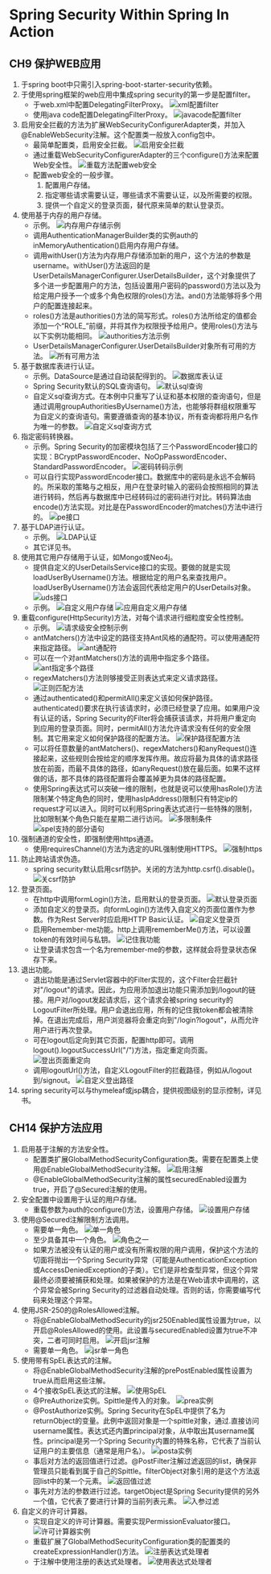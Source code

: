 # Spring Security Within Spring In Action

## CH9 保护WEB应用

1. 于spring boot中只需引入spring-boot-starter-security依赖。
2. 于使用spring框架的web应用中集成spring security的第一步是配置filter。
    - 于web.xml中配置DelegatingFilterProxy。
    ![xml配置filter](https://ws1.sinaimg.cn/large/e2989da6ly1fuhejg33hkj20gv03j3yt.jpg)
    - 使用java code配置DelegatingFilterProxy。
    ![javacode配置filter](https://ws1.sinaimg.cn/large/e2989da6ly1fuhembxghqj20je03674p.jpg)
3. 启用安全拦截的方法为扩展WebSecurityConfigurerAdapter类，并加入@EnableWebSecurity注解。这个配置类一般放入config包中。
    - 最简单配置类，启用安全拦截。
    ![启用安全拦截](https://ws1.sinaimg.cn/large/e2989da6ly1fuhewyhdv1j20ig05wmyt.jpg)
    - 通过重载WebSecurityConfigurerAdapter的三个configure()方法来配置Web安全性。
    ![重载方法配置web安全](https://ws1.sinaimg.cn/large/e2989da6ly1fuheyfn3etj20py084wf3.jpg)
    - 配置web安全的一般步骤。
        1. 配置用户存储。
        2. 指定哪些请求需要认证，哪些请求不需要认证，以及所需要的权限。
        3. 提供一个自定义的登录页面，替代原来简单的默认登录页。
4. 使用基于内存的用户存储。
    - 示例。
    ![内存用户存储示例](https://ws1.sinaimg.cn/large/e2989da6ly1fuhfehtks3j20iz07g760.jpg)
    - 调用AuthenticationManagerBuilder类的实例auth的inMemoryAuthentication()启用内存用户存储。
    - 调用withUser()方法为内存用户存储添加新的用户，这个方法的参数是username。withUser()方法返回的是UserDetailsManagerConfigurer.UserDetailsBuilder，这个对象提供了多个进一步配置用户的方法，包括设置用户密码的password()方法以及为给定用户授予一个或多个角色权限的roles()方法。and()方法能够将多个用户的配置连接起来。
    - roles()方法是authorities()方法的简写形式。roles()方法所给定的值都会添加一个“ROLE_”前缀，并将其作为权限授予给用户。使用roles()方法与以下实例功能相同。
    ![authorities方法示例](https://ws1.sinaimg.cn/large/e2989da6ly1fuhflkp74mj20i9038wet.jpg)
    - UserDetailsManagerConfigurer.UserDetailsBuilder对象所有可用的方法。
    ![所有可用方法](https://ws1.sinaimg.cn/large/e2989da6ly1fuhfo2dvzhj20n70jbta8.jpg)
5. 基于数据库表进行认证。
    - 示例。DataSource是通过自动装配得到的。
    ![数据库表认证](https://ws1.sinaimg.cn/large/e2989da6ly1fuhfs7m97mj20i30580t3.jpg)
    - Spring Security默认的SQL查询语句。
    ![默认sql查询](https://ws1.sinaimg.cn/large/e2989da6ly1fuhgmkl7r2j20i407sgmy.jpg)
    - 自定义sql查询方式。在本例中只重写了认证和基本权限的查询语句，但是通过调用groupAuthoritiesByUsername()方法，也能够将群组权限重写为自定义的查询语句。需要遵循查询的基本协议，所有查询都将用户名作为唯一的参数。
    ![自定义sql查询方式](https://ws1.sinaimg.cn/large/e2989da6ly1fuhgpq6f5cj20jb06xgn7.jpg)
6. 指定密码转换器。
    - 示例。Spring Security的加密模块包括了三个PasswordEncoder接口的实现：BCryptPasswordEncoder、NoOpPasswordEncoder、StandardPasswordEncoder。
    ![密码转码示例](https://ws1.sinaimg.cn/large/e2989da6ly1fui9nivrwhj20il07dab2.jpg)
    - 可以自行实现PasswordEncoder接口。数据库中的密码是永远不会解码的。所采取的策略与之相反，用户在登录时输入的密码会按照相同的算法进行转码，然后再与数据库中已经转码过的密码进行对比。转码算法由encode()方法实现。对比是在PasswordEncoder的matches()方法中进行的。
    ![pe接口](https://ws1.sinaimg.cn/large/e2989da6ly1fuia2vr9blj20id02amxc.jpg)
7. 基于LDAP进行认证。
    - 示例。
    ![LDAP认证](https://ws1.sinaimg.cn/large/e2989da6ly1fuia9m9ao3j20if04jq3b.jpg)
    - 其它详见书。
8. 使用其它用户存储用于认证，如Mongo或Neo4j。
    - 提供自定义的UserDetailsService接口的实现。要做的就是实现loadUserByUsername()方法。根据给定的用户名来查找用户。loadUserByUsername()方法会返回代表给定用户的UserDetails对象。
    ![uds接口](https://ws1.sinaimg.cn/large/e2989da6ly1fuiafijk7tj20ia026jri.jpg)
    - 示例。
    ![自定义用户存储](https://ws1.sinaimg.cn/large/e2989da6ly1fuiaud8jwlj20ll0l7jxy.jpg)
    ![应用自定义用户存储](https://ws1.sinaimg.cn/large/e2989da6ly1fuiavwwlmxj20ih05674r.jpg)
9. 重载configure(HttpSecurity)方法，对每个请求进行细粒度安全性控制。
    - 示例。
    ![请求级安全控制示例](https://ws1.sinaimg.cn/large/e2989da6ly1fuibd9809tj20h504j74s.jpg)
    - antMatchers()方法中设定的路径支持Ant风格的通配符。可以使用通配符来指定路径。
    ![ant通配符](https://ws1.sinaimg.cn/large/e2989da6ly1fuic0c9n06j20c300ma9y.jpg)
    - 可以在一个对antMatchers()方法的调用中指定多个路径。
    ![ant指定多个路径](https://ws1.sinaimg.cn/large/e2989da6ly1fuic2w6g95j20hx00naa3.jpg)
    - regexMatchers()方法则够接受正则表达式来定义请求路径。
    ![正则匹配方法](https://ws1.sinaimg.cn/large/e2989da6ly1fuigubmqi9j20d600l0sp.jpg)
    - 通过authenticated()和permitAll()来定义该如何保护路径。authenticated()要求在执行该请求时，必须已经登录了应用。如果用户没有认证的话，Spring Security的Filter将会捕获该请求，并将用户重定向到应用的登录页面。同时，permitAll()方法允许请求没有任何的安全限制。其它用来定义如何保护路径的配置方法。
    ![保护路径配置方法](https://ws1.sinaimg.cn/large/e2989da6ly1fuihzle18kj20h50jsq4y.jpg)
    - 可以将任意数量的antMatchers()、regexMatchers()和anyRequest()连接起来，这些规则会按给定的顺序发挥作用。故应将最为具体的请求路径放在前面，而最不具体的路径，如anyRequest()放在最后面。如果不这样做的话，那不具体的路径配置将会覆盖掉更为具体的路径配置。
    - 使用Spring表达式可以突破一维的限制，也就是说可以使用hasRole()方法限制某个特定角色的同时，使用hasIpAddress()限制只有特定ip的request才可以进入。同时可以利用Spring表达式进行一些特殊的限制，比如限制某个角色只能在星期二进行访问。
    ![多限制条件](https://ws1.sinaimg.cn/large/e2989da6ly1fuiiszcf5aj20hq0153yi.jpg)
    ![spel支持的部分语句](https://ws1.sinaimg.cn/large/e2989da6ly1fuiituoskbj20h50hymyr.jpg)
10. 强制通道的安全性，即强制使用https通道。
    - 使用requiresChannel()方法为选定的URL强制使用HTTPS。
    ![强制https](https://ws1.sinaimg.cn/large/e2989da6ly1fuiiztt107j20jc0680u9.jpg)
11. 防止跨站请求伪造。
    - spring security默认启用csrf防护。关闭的方法为http.csrf().disable()。
    ![关csrf防护](https://ws1.sinaimg.cn/large/e2989da6ly1fuijwylm1bj20h203y0t8.jpg)
12. 登录页面。
    - 在http中调用formLogin()方法，启用默认的登录页面。
    ![默认登录页面](https://ws1.sinaimg.cn/large/e2989da6ly1fuik3rcpugj20i707e0ua.jpg)
    - 添加自定义的登录页。向formLogin()方法传入自定义的页面位置作为参数。作为Rest Server时应启用HTTP Basic认证。
    ![自定义登录页](https://ws1.sinaimg.cn/large/e2989da6ly1fuikhk4hfwj20gb05yaad.jpg)
    - 启用Remember-me功能。http上调用rememberMe()方法，可以设置token的有效时间与私钥。
    ![记住我功能](https://ws1.sinaimg.cn/large/e2989da6ly1fuikn9c1sij20gt063dg9.jpg)
    - 让登录请求包含一个名为remember-me的参数，这样就会将登录状态保存下来。
13. 退出功能。
    - 退出功能是通过Servlet容器中的Filter实现的，这个Filter会拦截针对"/logout"的请求。因此，为应用添加退出功能只需添加到/logout的链接。用户对/logout发起请求后，这个请求会被spring security的LogoutFilter所处理。用户会退出应用，所有的记住我token都会被清除掉。在退出完成后，用户浏览器将会重定向到"/login?logout"，从而允许用户进行再次登录。
    - 可在logout后定向到其它页面，配置http即可。调用logout().logoutSuccessUrl("/")方法，指定重定向页面。
    ![登出页面重定向](https://ws1.sinaimg.cn/large/e2989da6ly1fuilktbrruj20gc05i3ys.jpg)
    - 调用logoutUrl()方法，自定义LogoutFilter的拦截路径，例如从/logout到/signout。
    ![自定义登出路径](https://ws1.sinaimg.cn/large/e2989da6ly1fuiloo19ugj206l01zq2v.jpg)
14. spring security可以与thymeleaf或jsp耦合，提供视图级别的显示控制，详见书。

## CH14 保护方法应用

1. 启用基于注解的方法安全性。
    - 配置类扩展GlobalMethodSecurityConfiguration类。需要在配置类上使用@EnableGlobalMethodSecurity注解。
    ![启用注解](https://ws1.sinaimg.cn/large/e2989da6ly1fujgf33helj20di02tweo.jpg)
    - @EnableGlobalMethodSecurity注解的属性securedEnabled设置为true，开启了@Secured注解的使用。
2. 安全配置中设置用于认证的用户存储。
    - 重载参数为auth的configure()方法，设置用户存储。
    ![设置用户存储](https://ws1.sinaimg.cn/large/e2989da6ly1fujgli6ot5j20fr03w0t1.jpg)
3. 使用@Secured注解限制方法调用。
    - 需要单一角色。
    ![单一角色](https://ws1.sinaimg.cn/large/e2989da6ly1fujgpnnzhej20b502dt8o.jpg)
    - 至少具备其中一个角色。
    ![角色之一](https://ws1.sinaimg.cn/large/e2989da6ly1fujgr03j1aj20ba02e74a.jpg)
    - 如果方法被没有认证的用户或没有所需权限的用户调用，保护这个方法的切面将抛出一个Spring Security异常（可能是AuthenticationException或AccessDeniedException的子类）。它们是非检查型异常，但这个异常最终必须要被捕获和处理。如果被保护的方法是在Web请求中调用的，这个异常会被Spring Security的过滤器自动处理。否则的话，你需要编写代码来处理这个异常。
4. 使用JSR-250的@RolesAllowed注解。
    - 将@EnableGlobalMethodSecurity的jsr250Enabled属性设置为true，以开启@RolesAllowed的使用。此设置与securedEnabled设置为true不冲突，二者可同时启用。
    ![开启jsr注解](https://ws1.sinaimg.cn/large/e2989da6ly1fujgwssktaj20di02tq35.jpg)
    - 需要单一角色。
    ![jsr单一角色](https://ws1.sinaimg.cn/large/e2989da6ly1fujgzkfhm5j20b5027dft.jpg)
5. 使用带有SpEL表达式的注解。
    - 将@EnableGlobalMethodSecurity注解的prePostEnabled属性设置为true从而启用这些注解。
    - 4个接收SpEL表达式的注解。
    ![使用SpEL](https://ws1.sinaimg.cn/large/e2989da6ly1fujm9jxjq8j20p30apab8.jpg)
    - @PreAuthorize实例。Spittle是传入的对象。
    ![prea实例](https://ws1.sinaimg.cn/large/e2989da6ly1fujmddkevsj20hn03i74k.jpg)
    - @PostAuthorize实例。Spring Security在SpEL中提供了名为returnObject的变量。此例中返回对象是一个spittle对象，通过.直接访问username属性。表达式还内置principal对象，从中取出其username属性。principal是另一个Spring Security内置的特殊名称，它代表了当前认证用户的主要信息（通常是用户名）。
    ![posta实例](https://ws1.sinaimg.cn/large/e2989da6ly1fujmywk311j20if02b74e.jpg)
    - 事后对方法的返回值进行过滤。@PostFilter注解过滤返回的list，确保非管理员只能看到属于自己的Spittle。filterObject对象引用的是这个方法返回list中的某一个元素。
    ![返回值过滤](https://ws1.sinaimg.cn/large/e2989da6ly1fujnsdd3okj20gv03iq3a.jpg)
    - 事先对方法的参数进行过滤。targetObject是Spring Security提供的另外一个值，它代表了要进行计算的当前列表元素。
    ![入参过滤](https://ws1.sinaimg.cn/large/e2989da6ly1fujob3z0dlj20gk02b3yx.jpg)
6. 自定义的许可计算器。
    - 实现自定义的许可计算器。需要实现PermissionEvaluator接口。
    ![许可计算器实例](https://ws1.sinaimg.cn/large/e2989da6ly1fujoujukp2j20jt0k0wki.jpg)
    - 重载扩展了GlobalMethodSecurityConfiguration类的配置类的createExpressionHandler()方法。
    ![注册表达式处理者](https://ws1.sinaimg.cn/large/e2989da6ly1fujoy52xrpj20ie04i0tf.jpg)
    - 于注解中使用注册的表达式处理者。
    ![使用表达式处理者](https://ws1.sinaimg.cn/large/e2989da6ly1fujp1musinj20fw01st90.jpg)
